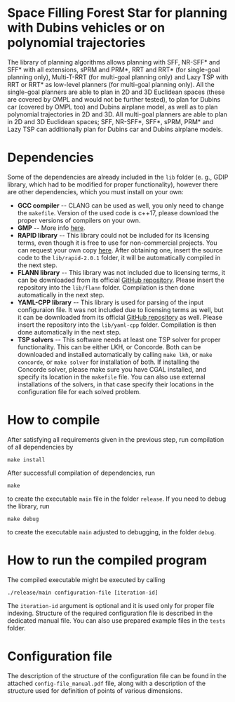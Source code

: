 # Space Filling Forest Star for planning with Dubins vehicles or on polynomial trajectories
The library of planning algorithms allows planning with SFF, NR-SFF\* and SFF\* with all extensions, sPRM and PRM\*, RRT and RRT\* (for single-goal planning only), Multi-T-RRT (for multi-goal planning only) and Lazy TSP with RRT or RRT\* as low-level planners (for multi-goal planning only). All the single-goal planners are able to plan in 2D and 3D Euclidean spaces (these are covered by OMPL and would not be further tested), to plan for Dubins car (covered by OMPL too) and Dubins airplane model, as well as to plan polynomial trajectories in 2D and 3D. All multi-goal planners are able to plan in 2D and 3D Euclidean spaces; SFF, NR-SFF\*, SFF\*, sPRM, PRM\* and Lazy TSP can additionally plan for Dubins car and Dubins airplane models.

# Dependencies
Some of the dependencies are already included in the `lib` folder (e. g., GDIP library, which had to be modified for proper functionality), however there are other dependencies, which you must install on your own:

 * **GCC compiler** -- CLANG can be used as well, you only need to change the `makefile`. Version of the used code is c++17, please download the proper versions of compilers on your own.
 * **GMP** -- More info [here](https://gmplib.org/).
 * **RAPID library** -- This library could not be included for its licensing terms, even though it is free to use for non-commercial projects. You can request your own copy [here](http://gamma.cs.unc.edu/OBB/). After obtaining one, insert the source code to the `lib/rapid-2.0.1` folder, it will be automatically compiled in the next step.
 * **FLANN library** -- This library was not included due to licensing terms, it can be downloaded from its official [GitHub repository](https://github.com/flann-lib/flann). Please insert the repository into the `lib/flann` folder. Compilation is then done automatically in the next step.
 * **YAML-CPP library** -- This library is used for parsing of the input configuraion file. It was not included due to licensing terms as well, but it can be downloaded from its official [GitHub repository](https://github.com/jbeder/yaml-cpp) as well. Please insert the repository into the `lib/yaml-cpp` folder. Compilation is then done automatically in the next step.
 * **TSP solvers** -- This software needs at least one TSP solver for proper functionality. This can be either LKH, or Concorde. Both can be downloaded and installed automatically by calling `make lkh`, or `make concorde`, or `make solver` for installation of both. If installing the Concorde solver, please make sure you have CGAL installed, and specify its location in the `makefile` file. You can also use external installations of the solvers, in that case specify their locations in the configuration file for each solved problem.
  
# How to compile
After satisfying all requirements given in the previous step, run compilation of all dependencies by

```
make install
```
After successfull compilation of dependencies, run

```
make
```

to create the executable `main` file in the folder `release`. If you need to debug the library, run

```
make debug
```

to create the executable `main` adjusted to debugging, in the folder `debug`. 

# How to run the compiled program
The compiled executable might be executed by calling

```
./release/main configuration-file [iteration-id]
```
The `iteration-id` argument is optional and it is used only for proper file indexing. Structure of the required configuration file is described in the dedicated manual file. You can also use prepared example files in the `tests` folder.

# Configuration file
The description of the structure of the configuration file can be found in the attached `config-file_manual.pdf` file, along with a description of the structure used for definition of points of various dimensions.
